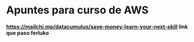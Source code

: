 # Apuntes para curso de AWS
#### https://mailchi.mp/datacumulus/save-money-learn-your-next-skill link que paso ferluko
